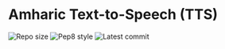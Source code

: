 # Amharic **Text-to-Speech (TTS)**

![Repo size](https://img.shields.io/github/repo-size/moanbekele/Text-to-Speech-Amharic)
![Pep8 style](https://img.shields.io/badge/PEP8-style%20guide-purple?style=round-square)
![Latest commit](https://img.shields.io/github/last-commit/moanbekele/Text-to-Speech-Amharic/main?style=round-square)


